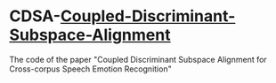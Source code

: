 # CDSA-[Coupled-Discriminant-Subspace-Alignment](https://www.isca-speech.org/archive/pdfs/interspeech_2022/li22_interspeech.pdf)
The code of the paper "Coupled Discriminant Subspace Alignment for Cross-corpus Speech Emotion Recognition"
